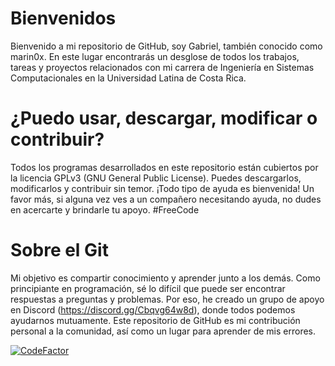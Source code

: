 # Bienvenidos
Bienvenido a mi repositorio de GitHub, soy Gabriel, también conocido como marin0x. En este lugar encontrarás un desglose de todos los trabajos, tareas y proyectos relacionados con mi carrera de Ingeniería en Sistemas Computacionales en la Universidad Latina de Costa Rica.

# ¿Puedo usar, descargar, modificar o contribuir?
Todos los programas desarrollados en este repositorio están cubiertos por la licencia GPLv3 (GNU General Public License). Puedes descargarlos, modificarlos y contribuir sin temor. ¡Todo tipo de ayuda es bienvenida! Un favor más, si alguna vez ves a un compañero necesitando ayuda, no dudes en acercarte y brindarle tu apoyo. #FreeCode

# Sobre el Git
Mi objetivo es compartir conocimiento y aprender junto a los demás. Como principiante en programación, sé lo difícil que puede ser encontrar respuestas a preguntas y problemas. Por eso, he creado un grupo de apoyo en Discord (https://discord.gg/Cbqvg64w8d), donde todos podemos ayudarnos mutuamente. Este repositorio de GitHub es mi contribución personal a la comunidad, así como un lugar para aprender de mis errores.

[![CodeFactor](https://www.codefactor.io/repository/github/marin0x/estudios-ulatina/badge)](https://www.codefactor.io/repository/github/marin0x/estudios-ulatina)
